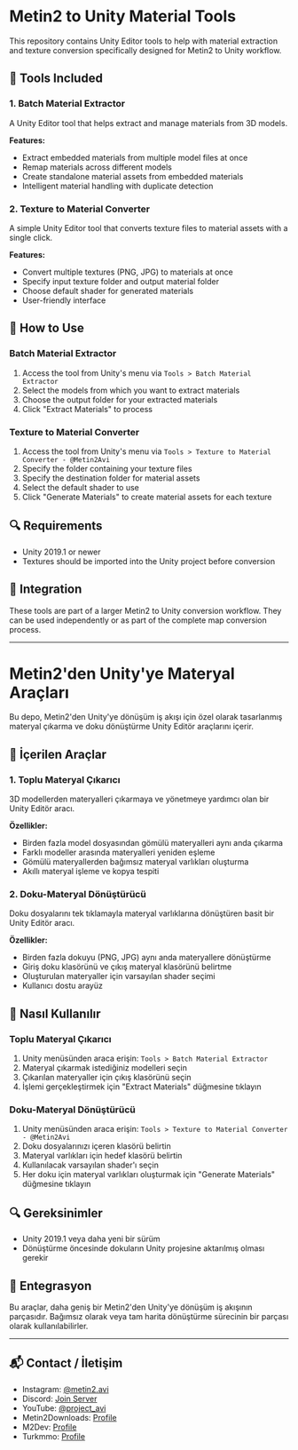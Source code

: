 # Metin2 to Unity Material Tools

This repository contains Unity Editor tools to help with material extraction and texture conversion specifically designed for Metin2 to Unity workflow.

## 🔧 Tools Included

### 1. Batch Material Extractor
A Unity Editor tool that helps extract and manage materials from 3D models.

**Features:**
- Extract embedded materials from multiple model files at once
- Remap materials across different models
- Create standalone material assets from embedded materials
- Intelligent material handling with duplicate detection

### 2. Texture to Material Converter
A simple Unity Editor tool that converts texture files to material assets with a single click.

**Features:**
- Convert multiple textures (PNG, JPG) to materials at once
- Specify input texture folder and output material folder
- Choose default shader for generated materials
- User-friendly interface

## 📝 How to Use

### Batch Material Extractor
1. Access the tool from Unity's menu via `Tools > Batch Material Extractor`
2. Select the models from which you want to extract materials
3. Choose the output folder for your extracted materials
4. Click "Extract Materials" to process

### Texture to Material Converter
1. Access the tool from Unity's menu via `Tools > Texture to Material Converter - @Metin2Avi`
2. Specify the folder containing your texture files
3. Specify the destination folder for material assets
4. Select the default shader to use
5. Click "Generate Materials" to create material assets for each texture

## 🔍 Requirements
- Unity 2019.1 or newer
- Textures should be imported into the Unity project before conversion

## 🧩 Integration
These tools are part of a larger Metin2 to Unity conversion workflow. They can be used independently or as part of the complete map conversion process.

---

# Metin2'den Unity'ye Materyal Araçları

Bu depo, Metin2'den Unity'ye dönüşüm iş akışı için özel olarak tasarlanmış materyal çıkarma ve doku dönüştürme Unity Editör araçlarını içerir.

## 🔧 İçerilen Araçlar

### 1. Toplu Materyal Çıkarıcı
3D modellerden materyalleri çıkarmaya ve yönetmeye yardımcı olan bir Unity Editör aracı.

**Özellikler:**
- Birden fazla model dosyasından gömülü materyalleri aynı anda çıkarma
- Farklı modeller arasında materyalleri yeniden eşleme
- Gömülü materyallerden bağımsız materyal varlıkları oluşturma
- Akıllı materyal işleme ve kopya tespiti

### 2. Doku-Materyal Dönüştürücü
Doku dosyalarını tek tıklamayla materyal varlıklarına dönüştüren basit bir Unity Editör aracı.

**Özellikler:**
- Birden fazla dokuyu (PNG, JPG) aynı anda materyallere dönüştürme
- Giriş doku klasörünü ve çıkış materyal klasörünü belirtme
- Oluşturulan materyaller için varsayılan shader seçimi
- Kullanıcı dostu arayüz

## 📝 Nasıl Kullanılır

### Toplu Materyal Çıkarıcı
1. Unity menüsünden araca erişin: `Tools > Batch Material Extractor`
2. Materyal çıkarmak istediğiniz modelleri seçin
3. Çıkarılan materyaller için çıkış klasörünü seçin
4. İşlemi gerçekleştirmek için "Extract Materials" düğmesine tıklayın

### Doku-Materyal Dönüştürücü
1. Unity menüsünden araca erişin: `Tools > Texture to Material Converter - @Metin2Avi`
2. Doku dosyalarınızı içeren klasörü belirtin
3. Materyal varlıkları için hedef klasörü belirtin
4. Kullanılacak varsayılan shader'ı seçin
5. Her doku için materyal varlıkları oluşturmak için "Generate Materials" düğmesine tıklayın

## 🔍 Gereksinimler
- Unity 2019.1 veya daha yeni bir sürüm
- Dönüştürme öncesinde dokuların Unity projesine aktarılmış olması gerekir

## 🧩 Entegrasyon
Bu araçlar, daha geniş bir Metin2'den Unity'ye dönüşüm iş akışının parçasıdır. Bağımsız olarak veya tam harita dönüştürme sürecinin bir parçası olarak kullanılabilirler.

---

## 📬 Contact / İletişim
- Instagram: [@metin2.avi](https://www.instagram.com/metin2.avi/)
- Discord: [Join Server](https://discord.gg/WZMzMgPp38)
- YouTube: [@project_avi](https://www.youtube.com/@project_avi)
- Metin2Downloads: [Profile](https://www.metin2downloads.to/cms/user/30621-metin2avi/)
- M2Dev: [Profile](https://metin2.dev/profile/53064-metin2avi/)
- Turkmmo: [Profile](https://forum.turkmmo.com/uye/165187-trmove/)
